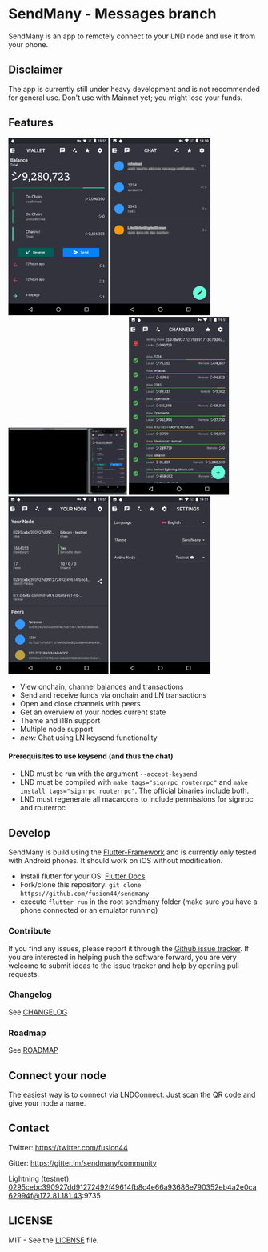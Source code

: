 # SendMany - Messages branch
SendMany is an app to remotely connect to your LND node and use it from your phone.

## Disclaimer 
The app is currently still under heavy development and is not recommended for general use. Don't use with Mainnet yet; you might lose your funds.

## Features
<img src="docs/screenshots/screenshot_1.png" width="200" /> <img src="docs/screenshots/screenshot_2.png" width="200" /> 
<img src="docs/screenshots/sendmany_messages_anim.gif" width="237"/>
<img src="docs/screenshots/screenshot_3.png" width="200" /> <img src="docs/screenshots/screenshot_4.png" width="200" /> <img src="docs/screenshots/screenshot_5.png" width="200" />
* View onchain, channel balances and transactions
* Send and receive funds via onchain and LN transactions
* Open and close channels with peers
* Get an overview of your nodes current state
* Theme and i18n support
* Multiple node support
* _new:_ Chat using LN keysend functionality

#### Prerequisites to use keysend (and thus the chat)
 * LND must be run with the argument `--accept-keysend`
 * LND must be compiled with `make tags="signrpc routerrpc"` and `make install tags="signrpc routerrpc"`. The official binaries include both.
 * LND must regenerate all macaroons to include permissions for signrpc and routerrpc

## Develop
SendMany is build using the [Flutter-Framework](https://flutter.dev/) and is currently only tested with Android phones. It should work on iOS without modification. 

* Install flutter for your OS: [Flutter Docs](https://flutter.dev/docs/get-started/install)
* Fork/clone this repository: `git clone https://github.com/fusion44/sendmany`
* execute `flutter run` in the root sendmany folder (make sure you have a phone connected or an emulator running)

### Contribute
If you find any issues, please report it through the [Github issue tracker](https://github.com/fusion44/sendmany/issues).
If you are interested in helping push the software forward, you are very welcome to submit ideas to the issue tracker and help by opening pull requests.

### Changelog
See [CHANGELOG](CHANGELOG.md)

### Roadmap
See [ROADMAP](ROADMAP.md)


## Connect your node
The easiest way is to connect via [LNDConnect](https://github.com/LN-Zap/lndconnect). Just scan the QR code and give your node a name.

## Contact
Twitter: https://twitter.com/fusion44

Gitter: https://gitter.im/sendmany/community

Lightning (testnet): 0295cebc390927dd91272492f49614fb8c4e66a93686e790352eb4a2e0ca62994f@172.81.181.43:9735

## LICENSE
MIT - See the [LICENSE](LICENSE) file.
